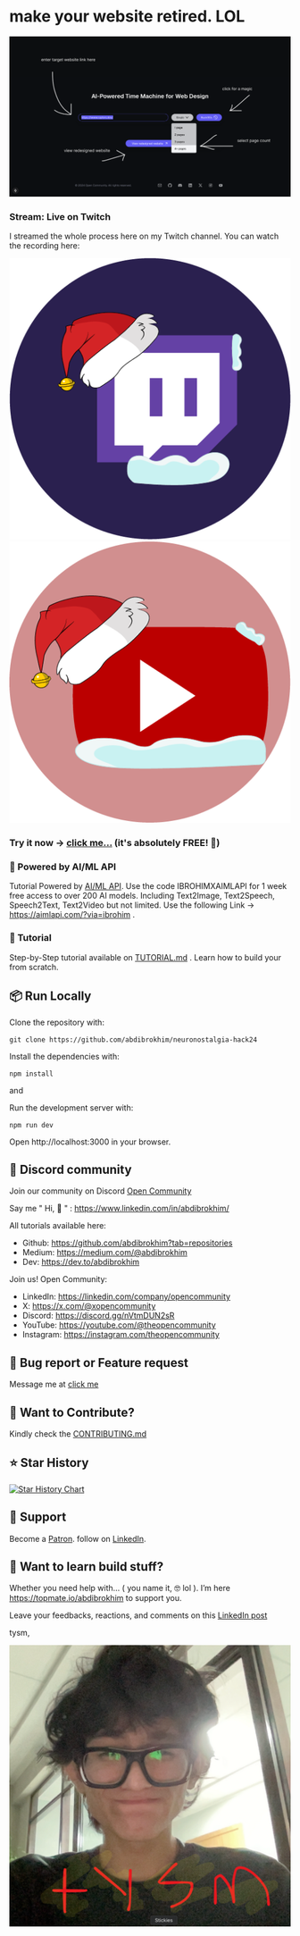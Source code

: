 # make your website retired. LOL

![Testing](public/images/full-app-ui.png)

### Stream: Live on Twitch

I streamed the whole process here on my Twitch channel. You can watch the recording here:

[![Watch on Twitch](public/assets/767351_twitch_christmas_stream_icon.png)](https://www.twitch.tv/videos/2329114716) [![Watch on YouTube](public/assets/767354_youtube_icon.png)](https://youtu.be/_wTaMLL4by0?si=nvSbaOktXjk3aw7l)


### Try it now -> [click me...](https://theopencommunity.co) (it's absolutely FREE! 🎉)

### 🚀 Powered by AI/ML API
Tutorial Powered by [AI/ML API](https://aimlapi.com/?via=ibrohim). Use the code IBROHIMXAIMLAPI for 1 week free access to over 200 AI models. Including Text2Image, Text2Speech, Speech2Text, Text2Video but not limited. Use the following Link → https://aimlapi.com/?via=ibrohim .

### 📒 Tutorial
Step-by-Step tutorial available on [TUTORIAL.md](https://github.com/abdibrokhim/ai-coding-interviewer/blob/main/TUTORIAL.md) . Learn how to build your from scratch.

## 📦 Run Locally

Clone the repository with:

```shell
git clone https://github.com/abdibrokhim/neuronostalgia-hack24
```

Install the dependencies with:

```shell
npm install
```
and 

Run the development server with:

```shell
npm run dev
```
Open http://localhost:3000 in your browser.

## 🥂 Discord community

Join our community on Discord [Open Community](https://discord.gg/nVtmDUN2sR)

Say me " Hi, 👋 " : https://www.linkedin.com/in/abdibrokhim/

All tutorials available here: 
* Github: https://github.com/abdibrokhim?tab=repositories 
* Medium: https://medium.com/@abdibrokhim 
* Dev: https://dev.to/abdibrokhim

Join us! Open Community:
* LinkedIn: https://linkedin.com/company/opencommunity
* X: https://x.com/@xopencommunity
* Discord: https://discord.gg/nVtmDUN2sR
* YouTube: https://youtube.com/@theopencommunity
* Instagram: https://instagram.com/theopencommunity

## 🐞 Bug report or Feature request

Message me at [click me](https://theopencommunity.co)

## 👋 Want to Contribute?

Kindly check the [CONTRIBUTING.md](https://github.com/abdibrokhim/neuronostalgia-hack24/blob/main/CONTRIBUTING.md)

## ⭐️ Star History

[![Star History Chart](https://api.star-history.com/svg?repos=abdibrokhim/neuronostalgia-hack24&type=Date)](https://star-history.com/#abdibrokhim/neuronostalgia-hack24&Date)

## 🙏 Support

Become a [Patron](https://www.patreon.com/abdibrokhim). follow on [LinkedIn](https://www.linkedin.com/in/abdibrokhim/).

## 🦄 Want to learn build stuff?

Whether you need help with… ( you name it, 🤓 lol ). I’m here https://topmate.io/abdibrokhim to support you.

Leave your feedbacks, reactions, and comments on this [LinkedIn post]()

tysm,

![TYSM](public/images/tysm.png)